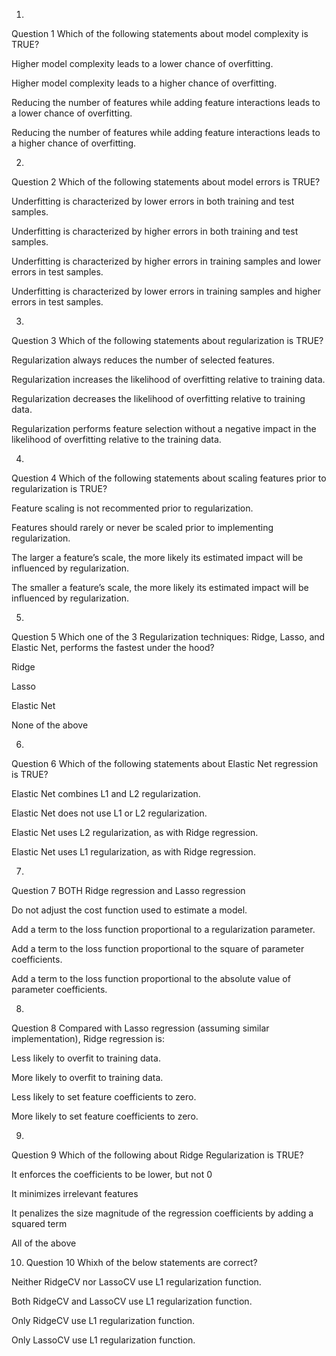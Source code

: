 1.
Question 1
Which of the following statements about model complexity is TRUE? 



Higher model complexity leads to a lower chance of overfitting.


Higher model complexity leads to a higher chance of overfitting. 


Reducing the number of features while adding feature interactions leads to a lower chance of overfitting.


Reducing the number of features while adding feature interactions leads to a higher chance of overfitting. 

2.
Question 2
Which of the following statements about model errors is TRUE? 

Underfitting is characterized by lower errors in both training and test samples. 


Underfitting is characterized by higher errors in both training and test samples. 


Underfitting is characterized by higher errors in training samples and lower errors in test samples. 


Underfitting is characterized by lower errors in training samples and higher errors in test samples. 

3.
Question 3
Which of the following statements about regularization is TRUE? 



Regularization always reduces the number of selected features. 


Regularization increases the likelihood of overfitting relative to training data. 


Regularization decreases the likelihood of overfitting relative to training data.


Regularization performs feature selection without a negative impact in the likelihood of overfitting relative to the training data.

4.
Question 4
Which of the following statements about scaling features prior to regularization is TRUE?



Feature scaling is not recommented prior to regularization.


Features should rarely or never be scaled prior to implementing regularization.


The larger a feature’s scale, the more likely its estimated impact will be influenced by regularization.


The smaller a feature’s scale, the more likely its estimated impact will be influenced by regularization.

5.
Question 5
Which one of the 3 Regularization techniques: Ridge, Lasso, and Elastic Net, performs the fastest under the hood? 



Ridge


Lasso


Elastic Net


None of the above

6.
Question 6
Which of the following statements about Elastic Net regression is TRUE?



Elastic Net combines L1 and L2 regularization. 


Elastic Net does not use L1 or L2 regularization. 


Elastic Net uses L2 regularization, as with Ridge regression. 


Elastic Net uses L1 regularization, as with Ridge regression. 

7.
Question 7
BOTH Ridge regression and Lasso regression 



Do not adjust the cost function used to estimate a model. 


Add a term to the loss function proportional to a regularization parameter.


Add a term to the loss function proportional to the square of parameter coefficients.


Add a term to the loss function proportional to the absolute value of parameter coefficients. 

8.
Question 8
Compared with Lasso regression (assuming similar implementation), Ridge regression is: 



Less likely to overfit to training data. 


More likely to overfit to training data. 


Less likely to set feature coefficients to zero. 


More likely to set feature coefficients to zero. 

9.
Question 9
Which of the following about Ridge Regularization is TRUE?



It enforces the coefficients to be lower, but not 0


It minimizes irrelevant features 


It penalizes the size  magnitude of the regression coefficients by adding a squared term 


All of the above

10. Question 10
Whixh of the below statements are correct?


Neither RidgeCV nor LassoCV use L1 regularization function.


Both RidgeCV and LassoCV use L1 regularization function.


Only RidgeCV use L1 regularization function.


Only LassoCV use L1 regularization function.